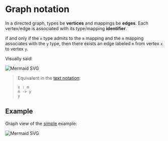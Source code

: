 # Graph notation

In a directed graph, types be **vertices** and mappings be **edges**. Each vertex/edge is associated with its type/mapping **identifier**.

if and only if the `x` type admits to the `m` mapping and the `m` mapping associates with the `y` type, then there exists an edge labeled `m` from vertex `x` to vertex `y`.

Visually said:

![Mermaid SVG](https://mermaid.ink/svg/eyJjb2RlIjoiZ3JhcGggTFJcblx0eCAtLW0tLT5cblx0eSIsIm1lcm1haWQiOnsidGhlbWUiOiJkZWZhdWx0In0sInVwZGF0ZUVkaXRvciI6ZmFsc2V9)

> Equivalent in the [text notation](text-notation.md):
>
> ```type-mapping
> x : m
> m -> y
> y
> ```

## Example

Graph view of the [simple](../examples/simple-person.md) example:

![Mermaid SVG](https://mermaid.ink/svg/eyJjb2RlIjoiZ3JhcGggTFJcblx0c3RyaW5nXG5cdHBlcnNvblxuXHRcbiAgICBwZXJzb24gLS1pZC0tPiBzdHJpbmdcblx0cGVyc29uIC0tbmFtZS0tPiBzdHJpbmdcblx0cGVyc29uIC0tbW90aGVyLS0-IHBlcnNvblxuXHRwZXJzb24gLS1mYXRoZXItLT4gcGVyc29uXG5cdHBlcnNvbiAtLWNoaWxkcmVuLS0-IHBlcnNvbiIsIm1lcm1haWQiOnsidGhlbWUiOiJkZWZhdWx0In0sInVwZGF0ZUVkaXRvciI6ZmFsc2V9)
